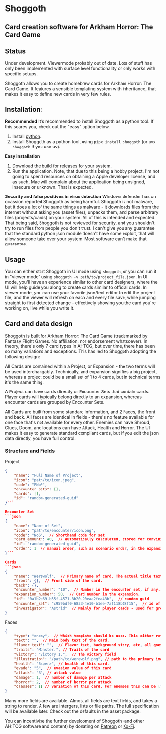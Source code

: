 # Shoggoth
## Card creation software for Arkham Horror: The Card Game

## Status
Under development. Viewermode probably out of date. Lots of stuff has only been implemented with surface level functionality or only works with specific setups.

Shoggoth allows you to create homebrew cards for Arkham Horror: The Card Game. It features a sensible templating system with inheritance, that makes it easy to define new cards in very few rules.

## Installation:
**Recommended**
It's recommended to install Shoggoth as a python tool. If this scares you, check out the "easy" option below.
1. Install [python](https://python.org).
2. Install Shoggoth as a python tool, using `pipx install shoggoth` (or `uvx shoggoth` if you use uv). 

**Easy installation**
1. Download the build for releases for your system.
2. Run the application.
Note, that due to this being a hobby project, I'm not going to spend resources on obtaining a Apple developer license, and as such, Mac will complain about the application being unsigned, insecure or unknown. That is expected.

**Security and false positives in virus detection**
Windows defender has on ocassion reported Shoggoth as being harmful.
Shoggoth is not malware, but it does a lot of the same things as malware - it downloads files from the internet without asking you (asset files), unpacks them, and parse arbitrary files (projects/cards) on your system.
All of this is intended and expected. That being said, Shoggoth is not reviewed for security, and you shouldn't try to run files from people you don't trust. I can't give you any guarantee that the standard python json module doesn't have some exploit, that will allow someone take over your system. Most software can't make that guarantee.

## Usage
You can either start Shoggoth in UI mode using `shoggoth`, or you can run it in "viewer mode" using `shoggoth -v path/to/project_file.json`.
In UI mode, you'll have an experience similar to other card designers, where the UI will help guide you along to create cards similar to official cards.
In viewer mode, you can use your favorite json/text editor to edit the project file, and the viewer will refresh on each and every file save, while jumping straight to first detected change - effectively showing you the card you're working on, live while you write it.

## Card and data design
Shoggoth is built for Arkham Horror: The Card Game (trademarked by Fantasy Flight Games. No affiliation, nor endorsement whatsoever).
In theory, there's only 7 card types in AHTCG, but over time, there has been so many variations and exceptions. This has led to Shoggoth adopting the following design:

All Cards are contained within a Project, or Expansion - the two terms will be used interchangably. Technically, and expansion signifies a big project, whereas a project could be a small set of 1 to 4 cards, but in technical terms it's the same thing.

A Project can have cards directly or Encounter Sets that contain cards. Player cards will typically belong directly to an expansion, whereas encounter cards are grouped by Encounter Sets.

All Cards are built from some standard information, and 2 Faces, the front and back. All faces are identical in fields - there's no feature available for one face that's not available for every other. Enemies can have Shroud, Clues, Doom, and locations can have Attack, Health and Horror.
The UI makes it easy to generate standard compliant cards, but if you edit the json data directly, you have full control.

### Structure and Fields
Project
```json
{
    "name": "Full Name of Project",
    "icon": "path/to/icon.jpeg",
    "code": "FNoP",
    "encounter_sets": [],
    "cards": [],
    "id": "random-generated-guid"
}```

Encounter Set
```json
{
    "name": "Name of Set",
    "icon": "path/to/encounter/icon.png",
    "code": "NoS",  // Shorthand code for set
    "card_amount": 40,  // automatically calculated, stored for convinience
    "id": "random-generated-guid",
    "order": 1  // manual order, such as scenario order, in the expansion
}```

Cards
```json
{
    "name": "Werewolf",  // Primary name of card. The actual title text on the card can be different, but this is the identifier. 
    "front": {},  // Front side of the card.
    "back": {},
    "encounter_number": "10",  // Number in the encounter set, if any. This can be given as a range "10-15" or a single number.
    "expansion_number": 50,  // Card number in the expansion.
    "id": "0a1b2a69-b55f-4571-8b20-90eaa2fea43b",  // random guid
    "encounter_set": "c959bdf0-6833-4e10-b1ee-7af118b18f15",  // id of the containing encounter set.
    "investigator": "Astrid"  // Mainly for player cards - used for grouping cards related to an investigator, such as signatures and weakness together with the investigator.
}
```

Faces
```json
{
    "type": "enemy",  // Which template should be used. This either references one of the defaults in the asset package, or a file location of your json templte.
    "text": "",  // Main body text of the card.
    "flavor_text": "",  // Flavor text, background story, etc, all goes here.
    "traits": "Monster.", // Traits of the card  
    "victory": "Victory 1.",  // The victory field
    "illustration": "/path/to/werewolf.png", // path to the primary image for this card. 
    "health": "5<per>", // health of this card.
    "evade": "5",  // evasion value of this card
    "attack": "3", // attack value
    "damage": 1,  // number of damage per attack
    "horror": 2,  // number of horror per attack
    "classes": [] // variation of this card. For enemies this can be ["weakness"] or ["basic_weakness"], for assets it could be ["seeker", "guardian"].
}
```

Many more fields are available. Almost all fields are text fields, and takes a string to render. A few are intergers, lists or file paths. The full specification will be available later. Check out the defaults in the asset package. 

You can incentivise the further development of Shoggoth (and other AH:TCG software and content) by donating on [Patreon](https://patreon.com/tokeeto) or [Ko-Fi](https://ko-fi.com/tokeeto).
